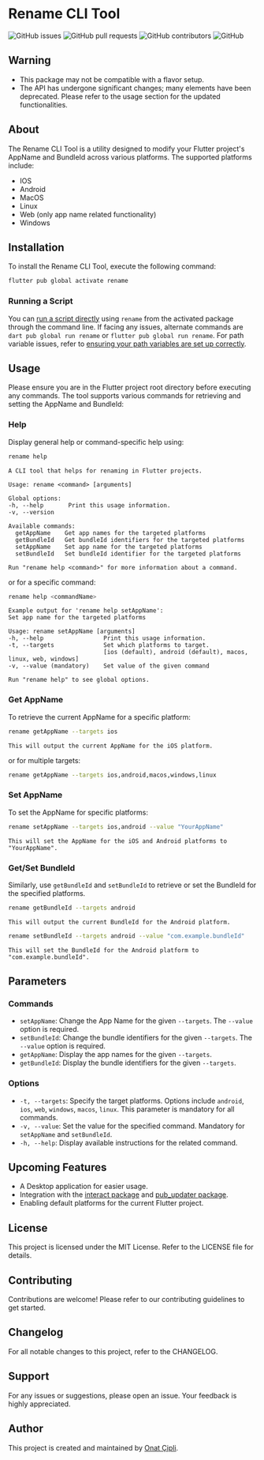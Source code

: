 # Rename CLI Tool

![GitHub issues](https://img.shields.io/github/issues/onatcipli/rename)
![GitHub pull requests](https://img.shields.io/github/issues-pr/onatcipli/rename)
![GitHub contributors](https://img.shields.io/github/contributors/onatcipli/rename)
![GitHub](https://img.shields.io/github/license/onatcipli/rename)


## Warning

- This package may not be compatible with a flavor setup.
- The API has undergone significant changes; many elements have been deprecated. Please refer to the usage section for the updated functionalities.

## About

The Rename CLI Tool is a utility designed to modify your Flutter project's AppName and BundleId across various platforms. The supported platforms include:

- IOS
- Android
- MacOS
- Linux
- Web (only app name related functionality)
- Windows

## Installation

To install the Rename CLI Tool, execute the following command:

```sh
flutter pub global activate rename
```

### Running a Script

You can [run a script directly](https://dart.dev/tools/pub/cmd/pub-global#running-a-script-from-your-path) using `rename` from the activated package through the command line. If facing any issues, alternate commands are `dart pub global run rename` or `flutter pub global run rename`. For path variable issues, refer to [ensuring your path variables are set up correctly](https://dart.dev/tools/pub/glossary#system-cache).

## Usage

Please ensure you are in the Flutter project root directory before executing any commands. The tool supports various commands for retrieving and setting the AppName and BundleId:

### Help

Display general help or command-specific help using:

```sh
rename help
```

```plaintext
A CLI tool that helps for renaming in Flutter projects.

Usage: rename <command> [arguments]

Global options:
-h, --help       Print this usage information.
-v, --version    

Available commands:
  getAppName    Get app names for the targeted platforms
  getBundleId   Get bundleId identifiers for the targeted platforms
  setAppName    Set app name for the targeted platforms
  setBundleId   Set bundleId identifier for the targeted platforms

Run "rename help <command>" for more information about a command.
```

or for a specific command:

```sh
rename help <commandName>
```

```plaintext
Example output for 'rename help setAppName':
Set app name for the targeted platforms

Usage: rename setAppName [arguments]
-h, --help                 Print this usage information.
-t, --targets              Set which platforms to target.
                           [ios (default), android (default), macos, linux, web, windows]
-v, --value (mandatory)    Set value of the given command

Run "rename help" to see global options.
```

### Get AppName

To retrieve the current AppName for a specific platform:

```sh
rename getAppName --targets ios
```

```plaintext
This will output the current AppName for the iOS platform.
```

or for multiple targets:

```sh
rename getAppName --targets ios,android,macos,windows,linux
```

### Set AppName

To set the AppName for specific platforms:

```sh
rename setAppName --targets ios,android --value "YourAppName"
```

```plaintext
This will set the AppName for the iOS and Android platforms to "YourAppName".
```

### Get/Set BundleId

Similarly, use `getBundleId` and `setBundleId` to retrieve or set the BundleId for the specified platforms.

```sh
rename getBundleId --targets android
```

```plaintext
This will output the current BundleId for the Android platform.
```

```sh
rename setBundleId --targets android --value "com.example.bundleId"
```

```plaintext
This will set the BundleId for the Android platform to "com.example.bundleId".
```

## Parameters

### Commands

- `setAppName`: Change the App Name for the given `--targets`. The `--value` option is required.
- `setBundleId`: Change the bundle identifiers for the given `--targets`. The `--value` option is required.
- `getAppName`: Display the app names for the given `--targets`.
- `getBundleId`: Display the bundle identifiers for the given `--targets`.

### Options

- `-t, --targets`: Specify the target platforms. Options include `android`, `ios`, `web`, `windows`, `macos`, `linux`. This parameter is mandatory for all commands.
- `-v, --value`: Set the value for the specified command. Mandatory for `setAppName` and `setBundleId`.
- `-h, --help`: Display available instructions for the related command.

## Upcoming Features

- A Desktop application for easier usage.
- Integration with the [interact package](https://pub.dev/packages/interact) and [pub_updater package](https://pub.dev/packages/pub_updater).
- Enabling default platforms for the current Flutter project.

## License

This project is licensed under the MIT License. Refer to the LICENSE file for details.

## Contributing

Contributions are welcome! Please refer to our contributing guidelines to get started.

## Changelog

For all notable changes to this project, refer to the CHANGELOG.

## Support

For any issues or suggestions, please open an issue. Your feedback is highly appreciated.

## Author

This project is created and maintained by [Onat Çipli](https://github.com/onatcipli).
